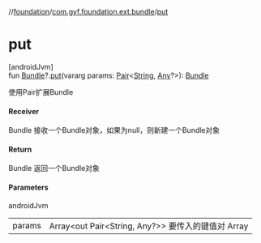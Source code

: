 //[foundation](../../index.md)/[com.gyf.foundation.ext.bundle](index.md)/[put](put.md)

# put

[androidJvm]\
fun [Bundle](https://developer.android.com/reference/kotlin/android/os/Bundle.html)?.[put](put.md)(vararg params: [Pair](https://kotlinlang.org/api/core/kotlin-stdlib/kotlin/-pair/index.html)&lt;[String](https://kotlinlang.org/api/core/kotlin-stdlib/kotlin/-string/index.html), [Any](https://kotlinlang.org/api/core/kotlin-stdlib/kotlin/-any/index.html)?&gt;): [Bundle](https://developer.android.com/reference/kotlin/android/os/Bundle.html)

使用Pair扩展Bundle

#### Receiver

Bundle 接收一个Bundle对象，如果为null，则新建一个Bundle对象

#### Return

Bundle 返回一个Bundle对象

#### Parameters

androidJvm

| | |
|---|---|
| params | Array<out Pair<String, Any?>> 要传入的键值对 Array |